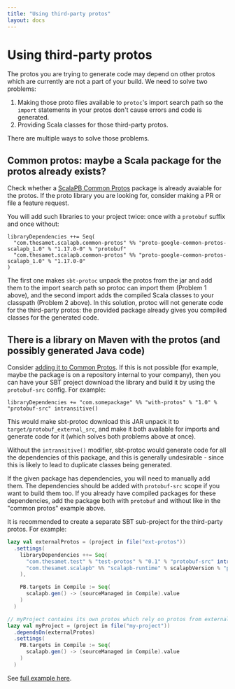 ```yaml
---
title: "Using third-party protos"
layout: docs
---
```


# Using third-party protos

The protos you are trying to generate code may depend on other protos which are currently are not a part of your build. We need to solve two problems:

1. Making those proto files available to `protoc`'s import search path so the `import` statements in your protos don't cause errors and code is generated.
1. Providing Scala classes for those third-party protos.

There are multiple ways to solve those problems.

## Common protos: maybe a Scala package for the protos already exists?

Check whether a [ScalaPB Common Protos](common-protos.html) package is already avaiable for the protos. If the proto library you are looking for, consider making a PR or file a feature request.

You will add such libraries to your project twice: once with a `protobuf` suffix and once without:

```
libraryDependencies ++= Seq(
  "com.thesamet.scalapb.common-protos" %% "proto-google-common-protos-scalapb_1.0" % "1.17.0-0" % "protobuf"
  "com.thesamet.scalapb.common-protos" %% "proto-google-common-protos-scalapb_1.0" % "1.17.0-0"
)
```

The first one makes `sbt-protoc` unpack the protos from the jar and add them to the import search path so protoc can import them (Problem 1 above), and the second import adds the compiled Scala classes to your classpath (Problem 2 above). In this solution, protoc will not generate code for the third-party protos: the provided package already gives you compiled classes for the generated code.

## There is a library on Maven with the protos (and possibly generated Java code)

Consider [adding it to Common Protos](https://github.com/scalapb/common-protos). If this is not possible (for example, maybe the package is on a repository internal to your company), then you can have your SBT project download the library and build it by using the `protobuf-src` config. For example:

```
libraryDependencies += "com.somepackage" %% "with-protos" % "1.0" % "protobuf-src" intransitive()
```

This would make sbt-protoc download this JAR unpack it to `target/protobuf_external_src`, and make it both available for imports and generate code for it (which solves both problems above at once).

Without the `intransitive()` modifier, sbt-protoc would generate code for all the dependencies of this package, and this is generally undesirable - since this is likely to lead to duplicate classes being generated.

If the given package has dependencies, you will need to manually add them. The dependencies should be added with `protobuf-src` scope if you want to build them too. If you already have compiled packages for these dependencies, add the package both with `protobuf` and without like in the "common protos" example above.

It is recommended to create a separate SBT sub-project for the third-party protos. For example:

```scala
lazy val externalProtos = (project in file("ext-protos"))
  .settings(
    libraryDependencies ++= Seq(
      "com.thesamet.test" % "test-protos" % "0.1" % "protobuf-src" intransitive(),
      "com.thesamet.scalapb" %% "scalapb-runtime" % scalapbVersion % "protobuf"
    ),

    PB.targets in Compile := Seq(
      scalapb.gen() -> (sourceManaged in Compile).value
    )
  )

// myProject contains its own protos which rely on protos from externalProtos
lazy val myProject = (project in file("my-project"))
  .dependsOn(externalProtos)
  .settings(
    PB.targets in Compile := Seq(
      scalapb.gen() -> (sourceManaged in Compile).value
    )
  )
```

See [full example here](https://github.com/thesamet/sbt-protoc/tree/master/examples/multi-with-external-jar).
